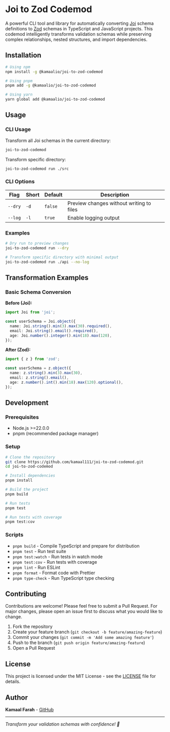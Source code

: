# Joi to Zod Codemod

A powerful CLI tool and library for automatically converting [Joi](https://joi.dev/) schema definitions to [Zod](https://zod.dev/) schemas in TypeScript and JavaScript projects. This codemod intelligently transforms validation schemas while preserving complex relationships, nested structures, and import dependencies.

## Installation

```bash
# Using npm
npm install -g @kamaalio/joi-to-zod-codemod

# Using pnpm
pnpm add -g @kamaalio/joi-to-zod-codemod

# Using yarn
yarn global add @kamaalio/joi-to-zod-codemod
```

## Usage

### CLI Usage

Transform all Joi schemas in the current directory:

```bash
joi-to-zod-codemod
```

Transform specific directory:

```bash
joi-to-zod-codemod run ./src
```

### CLI Options

| Flag    | Short | Default | Description                              |
| ------- | ----- | ------- | ---------------------------------------- |
| `--dry` | `-d`  | `false` | Preview changes without writing to files |
| `--log` | `-l`  | `true`  | Enable logging output                    |

### Examples

```bash
# Dry run to preview changes
joi-to-zod-codemod run --dry

# Transform specific directory with minimal output
joi-to-zod-codemod run ./api --no-log
```

## Transformation Examples

### Basic Schema Conversion

**Before (Joi):**

```typescript
import Joi from 'joi';

const userSchema = Joi.object({
  name: Joi.string().min(3).max(30).required(),
  email: Joi.string().email().required(),
  age: Joi.number().integer().min(18).max(120),
});
```

**After (Zod):**

```typescript
import { z } from 'zod';

const userSchema = z.object({
  name: z.string().min(3).max(30),
  email: z.string().email(),
  age: z.number().int().min(18).max(120).optional(),
});
```

## Development

### Prerequisites

- Node.js >=22.0.0
- pnpm (recommended package manager)

### Setup

```bash
# Clone the repository
git clone https://github.com/kamaal111/joi-to-zod-codemod.git
cd joi-to-zod-codemod

# Install dependencies
pnpm install

# Build the project
pnpm build

# Run tests
pnpm test

# Run tests with coverage
pnpm test:cov
```

### Scripts

- `pnpm build` - Compile TypeScript and prepare for distribution
- `pnpm test` - Run test suite
- `pnpm test:watch` - Run tests in watch mode
- `pnpm test:cov` - Run tests with coverage
- `pnpm lint` - Run ESLint
- `pnpm format` - Format code with Prettier
- `pnpm type-check` - Run TypeScript type checking

## Contributing

Contributions are welcome! Please feel free to submit a Pull Request. For major changes, please open an issue first to discuss what you would like to change.

1. Fork the repository
2. Create your feature branch (`git checkout -b feature/amazing-feature`)
3. Commit your changes (`git commit -m 'Add some amazing feature'`)
4. Push to the branch (`git push origin feature/amazing-feature`)
5. Open a Pull Request

## License

This project is licensed under the MIT License - see the [LICENSE](LICENSE) file for details.

## Author

**Kamaal Farah** - [GitHub](https://github.com/kamaal111)

---

_Transform your validation schemas with confidence! 🧉_
